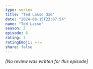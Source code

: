 ```yaml
---
type: series
title: "Ted Lasso 3x6"
date: "2024-08-15T22:07:54"
name: "Ted Lasso"
season: 3
episode: 6
rating: 3
ratingEmoji: ⭐️⭐️⭐️
share: false
---
```


*[No review was written for this episode]*
